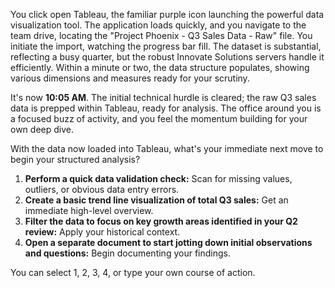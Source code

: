 

You click open Tableau, the familiar purple icon launching the powerful data visualization tool. The application loads quickly, and you navigate to the team drive, locating the "Project Phoenix - Q3 Sales Data - Raw" file. You initiate the import, watching the progress bar fill. The dataset is substantial, reflecting a busy quarter, but the robust Innovate Solutions servers handle it efficiently. Within a minute or two, the data structure populates, showing various dimensions and measures ready for your scrutiny.

It's now **10:05 AM**. The initial technical hurdle is cleared; the raw Q3 sales data is prepped within Tableau, ready for analysis. The office around you is a focused buzz of activity, and you feel the momentum building for your own deep dive.

With the data now loaded into Tableau, what's your immediate next move to begin your structured analysis?

1.  **Perform a quick data validation check:** Scan for missing values, outliers, or obvious data entry errors.
2.  **Create a basic trend line visualization of total Q3 sales:** Get an immediate high-level overview.
3.  **Filter the data to focus on key growth areas identified in your Q2 review:** Apply your historical context.
4.  **Open a separate document to start jotting down initial observations and questions:** Begin documenting your findings.

You can select 1, 2, 3, 4, or type your own course of action.